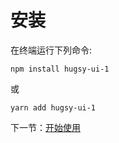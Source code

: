 # 安装

在终端运行下列命令:
    
```
npm install hugsy-ui-1
```

或

```
yarn add hugsy-ui-1
```

下一节：[开始使用](#/doc/getstarted)